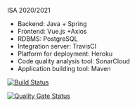 ISA 2020/2021
- Backend: Java + Spring
- Frontend: Vue.js +Axios
- RDBMS: PostgreSQL 
- Integration server: TravisCI
- Platform for deployment: Heroku
- Code quality analysis tool: SonarCloud
- Application building tool: Maven

[![Build Status](https://travis-ci.com/Ana00000/ISA.svg?branch=develop)](https://travis-ci.com/Ana00000/ISA)

[![Quality Gate Status](https://sonarcloud.io/api/project_badges/measure?project=62adfa5916c38802afea330d937327c322642b84&metric=alert_status)](https://sonarcloud.io/dashboard?id=62adfa5916c38802afea330d937327c322642b84)


